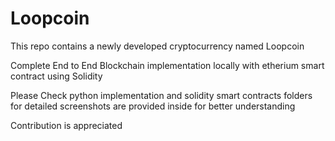 # Loopcoin
This repo contains a newly developed cryptocurrency named Loopcoin 

Complete End to End Blockchain implementation locally
with etherium smart contract using Solidity 

Please Check python implementation and solidity smart contracts folders for detailed screenshots are provided inside for better understanding 

Contribution is appreciated
